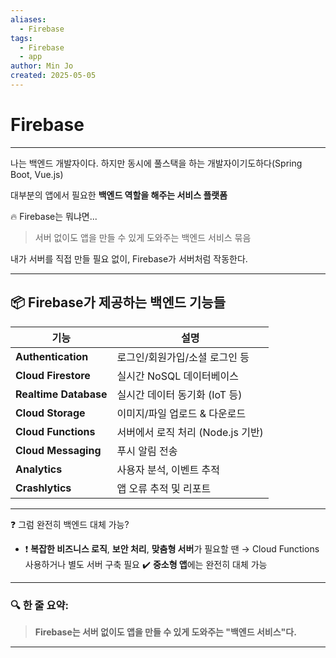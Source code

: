 ```yaml
---
aliases:
  - Firebase
tags:
  - Firebase
  - app
author: Min Jo
created: 2025-05-05
---
```



# Firebase 
---

나는 백엔드 개발자이다. 하지만 동시에 풀스택을 하는 개발자이기도하다(Spring Boot, Vue.js)


대부분의 앱에서 필요한 **백엔드 역할을 해주는 서비스 플랫폼**

🔥 Firebase는 뭐냐면...

> 서버 없이도 앱을 만들 수 있게 도와주는 백엔드 서비스 묶음 

내가 서버를 직접 만들 필요 없이, Firebase가 서버처럼 작동한다.

---

## 📦 Firebase가 제공하는 백엔드 기능들

|기능|설명|
|---|---|
|**Authentication**|로그인/회원가입/소셜 로그인 등|
|**Cloud Firestore**|실시간 NoSQL 데이터베이스|
|**Realtime Database**|실시간 데이터 동기화 (IoT 등)|
|**Cloud Storage**|이미지/파일 업로드 & 다운로드|
|**Cloud Functions**|서버에서 로직 처리 (Node.js 기반)|
|**Cloud Messaging**|푸시 알림 전송|
|**Analytics**|사용자 분석, 이벤트 추적|
|**Crashlytics**|앱 오류 추적 및 리포트|

---

❓ 그럼 완전히 백엔드 대체 가능?

- ❗ **복잡한 비즈니스 로직**, **보안 처리**, **맞춤형 서버**가 필요할 땐 → Cloud Functions 사용하거나 별도 서버 구축 필요
✔️ **중소형 앱**에는 완전히 대체 가능

---
### 🔍 한 줄 요약:

> **Firebase는 서버 없이도 앱을 만들 수 있게 도와주는 "백엔드 서비스"다.**

---
